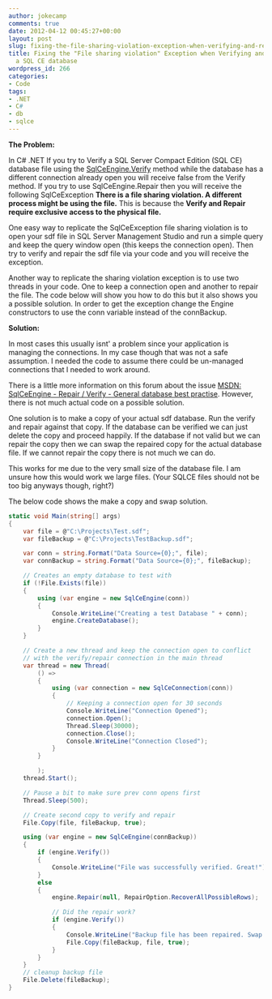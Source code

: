```yaml
---
author: jokecamp
comments: true
date: 2012-04-12 00:45:27+00:00
layout: post
slug: fixing-the-file-sharing-violation-exception-when-verifying-and-repairing-a-sql-ce-database
title: Fixing the "File sharing violation" Exception when Verifying and Repairing
  a SQL CE database
wordpress_id: 266
categories:
- Code
tags:
- .NET
- C#
- db
- sqlce
---
```


**The Problem:**

In C# .NET If you try to Verify a SQL Server Compact Edition (SQL CE) database file using the [SqlCeEngine.Verify](http://msdn.microsoft.com/en-us/library/system.data.sqlserverce.sqlceengine.aspx) method while the database has a different connection already open you will receive false from the Verify method. If you try to use SqlCeEngine.Repair then you will receive the following SqlCeException **There is a file sharing violation. A different process might be using the file.** This is because the **Verify and Repair require exclusive access to the physical file.**

One easy way to replicate the SqlCeException file sharing violation is to open your sdf file in SQL Server Management Studio and run a simple query and keep the query window open (this keeps the connection open). Then try to verify and repair the sdf file via your code and you will receive the exception.

Another way to replicate the sharing violation exception is to use two threads in your code. One to keep a connection open and another to repair the file. The code below will show you how to do this but it also shows you a possible solution. In order to get the exception change the Engine constructors to use the conn variable instead of the connBackup.

**Solution:**

In most cases this usually isnt' a problem since your application is managing the connections. In my case though that was not a safe assumption. I needed the code to assume there could be un-managed connections that I needed to work around.

There is a little more information on this forum about the issue [MSDN: SqlCeEngine - Repair / Verify - General database best practise](http://social.msdn.microsoft.com/Forums/en-US/sqlce/thread/11197c0d-312a-4362-b3a7-0e4619b365c1). However, there is not much actual code on a possible solution.

One solution is to make a copy of your actual sdf database. Run the verify and repair against that copy. If the database can be verified we can just delete the copy and proceed happily. If the database if not valid but we can repair the copy then we can swap the repaired copy for the actual database file. If we cannot repair the copy there is not much we can do.

This works for me due to the very small size of the database file. I am unsure how this would work we large files. (Your SQLCE files should not be too big anyways though, right?)

The below code shows the make a copy and swap solution.

```csharp
static void Main(string[] args)
{
    var file = @"C:\Projects\Test.sdf";
    var fileBackup = @"C:\Projects\TestBackup.sdf";

    var conn = string.Format("Data Source={0};", file);
    var connBackup = string.Format("Data Source={0};", fileBackup);

    // Creates an empty database to test with
    if (!File.Exists(file))
    {
        using (var engine = new SqlCeEngine(conn))
        {
            Console.WriteLine("Creating a test Database " + conn);
            engine.CreateDatabase();
        }
    }

    // Create a new thread and keep the connection open to conflict
    // with the verify/repair connection in the main thread
    var thread = new Thread(
        () =>
        {
            using (var connection = new SqlCeConnection(conn))
            {
                // Keeping a connection open for 30 seconds
                Console.WriteLine("Connection Opened");
                connection.Open();
                Thread.Sleep(30000);
                connection.Close();
                Console.WriteLine("Connection Closed");
            }
        }

        );
    thread.Start();

    // Pause a bit to make sure prev conn opens first
    Thread.Sleep(500);

    // Create second copy to verify and repair
    File.Copy(file, fileBackup, true);

    using (var engine = new SqlCeEngine(connBackup))
    {
        if (engine.Verify())
        {
            Console.WriteLine("File was successfully verified. Great!");
        }
        else
        {
            engine.Repair(null, RepairOption.RecoverAllPossibleRows);

            // Did the repair work?
            if (engine.Verify())
            {
                Console.WriteLine("Backup file has been repaired. Swap the repaired with the actual.");
                File.Copy(fileBackup, file, true);
            }
        }
    }
    // cleanup backup file
    File.Delete(fileBackup);
}
```
